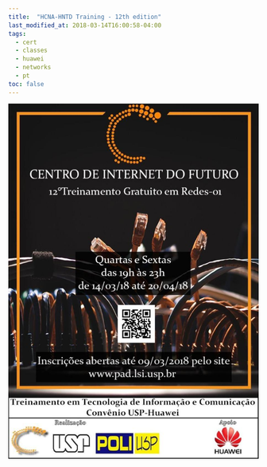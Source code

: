 ```yaml
---
title:  "HCNA-HNTD Training - 12th edition"
last_modified_at: 2018-03-14T16:00:58-04:00
tags:
  - cert
  - classes
  - huawei
  - networks
  - pt
toc: false
---
```


![](/assets/images/posts/2018-03-14-hntd-12.jpeg)
